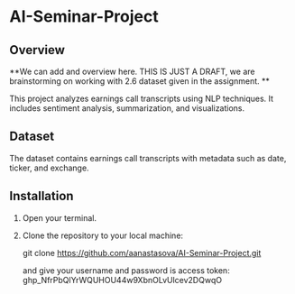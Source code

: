# AI-Seminar-Project


## Overview
**We can add and overview here. THIS IS JUST A DRAFT, we are brainstorming on working with 2.6 dataset given in the assignment. **

This project analyzes earnings call transcripts using NLP techniques. It includes sentiment analysis, summarization, and visualizations.

## Dataset
The dataset contains earnings call transcripts with metadata such as date, ticker, and exchange.

## Installation
1. Open your terminal.
2. Clone the repository to your local machine:
   
   git clone https://github.com/aanastasova/AI-Seminar-Project.git

   
   and give your username and password is access token: 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


